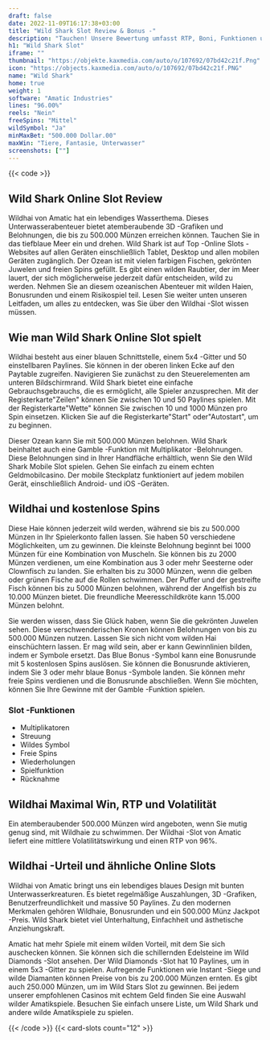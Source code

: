 ```yaml
---
draft: false
date: 2022-11-09T16:17:38+03:00
title: "Wild Shark Slot Review & Bonus -"
description: "Tauchen! Unsere Bewertung umfasst RTP, Boni, Funktionen und mehr. Lesen Sie unten!"
h1: "Wild Shark Slot"
iframe: ""
thumbnail: "https://objekte.kaxmedia.com/auto/o/107692/07bd42c21f.Png"
icon: "https://objects.kaxmedia.com/auto/o/107692/07bd42c21f.PNG"
name: "Wild Shark"
home: true
weight: 1
software: "Amatic Industries"
lines: "96.00%"
reels: "Nein"
freeSpins: "Mittel"
wildSymbol: "Ja"
minMaxBet: "500.000 Dollar.00"
maxWin: "Tiere, Fantasie, Unterwasser"
screenshots: [""]
---
```


{{< code >}}<h2>Wild Shark Online Slot Review</h2><p>Wildhai von Amatic hat ein lebendiges Wasserthema. Dieses Unterwasserabenteuer bietet atemberaubende 3D -Grafiken und Belohnungen, die bis zu 500.000 Münzen erreichen können. Tauchen Sie in das tiefblaue Meer ein und drehen. Wild Shark ist auf Top -Online Slots -Websites auf allen Geräten einschließlich Tablet, Desktop und allen mobilen Geräten zugänglich. Der Ozean ist mit vielen farbigen Fischen, gekrönten Juwelen und freien Spins gefüllt. Es gibt einen wilden Raubtier, der im Meer lauert, der sich möglicherweise jederzeit dafür entscheiden, wild zu werden. Nehmen Sie an diesem ozeanischen Abenteuer mit wilden Haien, Bonusrunden und einem Risikospiel teil. Lesen Sie weiter unten unseren Leitfaden, um alles zu entdecken, was Sie über den Wildhai -Slot wissen müssen.</p><h2>Wie man Wild Shark Online Slot spielt</h2><p>Wildhai besteht aus einer blauen Schnittstelle, einem 5x4 -Gitter und 50 einstellbaren Paylines. Sie können in der oberen linken Ecke auf den Paytable zugreifen. Navigieren Sie zunächst zu den Steuerelementen am unteren Bildschirmrand. Wild Shark bietet eine einfache Gebrauchsgebrauchs, die es ermöglicht, alle Spieler anzusprechen. Mit der Registerkarte"Zeilen" können Sie zwischen 10 und 50 Paylines spielen. Mit der Registerkarte"Wette" können Sie zwischen 10 und 1000 Münzen pro Spin einsetzen. Klicken Sie auf die Registerkarte"Start" oder"Autostart", um zu beginnen.</p><p>Dieser Ozean kann Sie mit 500.000 Münzen belohnen. Wild Shark beinhaltet auch eine Gamble -Funktion mit Multiplikator -Belohnungen. Diese Belohnungen sind in Ihrer Handfläche erhältlich, wenn Sie den Wild Shark Mobile Slot spielen. Gehen Sie einfach zu einem echten Geldmobilcasino. Der mobile Steckplatz funktioniert auf jedem mobilen Gerät, einschließlich Android- und iOS -Geräten.</p><h2>Wildhai und kostenlose Spins</h2><p>Diese Haie können jederzeit wild werden, während sie bis zu 500.000 Münzen in Ihr Spielerkonto fallen lassen. Sie haben 50 verschiedene Möglichkeiten, um zu gewinnen. Die kleinste Belohnung beginnt bei 1000 Münzen für eine Kombination von Muscheln. Sie können bis zu 2000 Münzen verdienen, um eine Kombination aus 3 oder mehr Seesterne oder Clownfisch zu landen. Sie erhalten bis zu 3000 Münzen, wenn die gelben oder grünen Fische auf die Rollen schwimmen. Der Puffer und der gestreifte Fisch können bis zu 5000 Münzen belohnen, während der Angelfish bis zu 10.000 Münzen bietet. Die freundliche Meeresschildkröte kann 15.000 Münzen belohnt.</p><p>Sie werden wissen, dass Sie Glück haben, wenn Sie die gekrönten Juwelen sehen. Diese verschwenderischen Kronen können Belohnungen von bis zu 500.000 Münzen nutzen. Lassen Sie sich nicht vom wilden Hai einschüchtern lassen. Er mag wild sein, aber er kann Gewinnlinien bilden, indem er Symbole ersetzt. Das Blue Bonus -Symbol kann eine Bonusrunde mit 5 kostenlosen Spins auslösen. Sie können die Bonusrunde aktivieren, indem Sie 3 oder mehr blaue Bonus -Symbole landen. Sie können mehr freie Spins verdienen und die Bonusrunde abschließen. Wenn Sie möchten, können Sie Ihre Gewinne mit der Gamble -Funktion spielen.</p><h3>
Slot -Funktionen</h3><ul>
<li></span>
Multiplikatoren</li>
<li></span>
Streuung</li>
<li></span>
Wildes Symbol</li>
<li></span>
Freie Spins</li>
<li></span>
Wiederholungen</li>
<li></span>
Spielfunktion</li>
<li></span>
Rücknahme</li></ul><h2>Wildhai Maximal Win, RTP und Volatilität</h2><p>Ein atemberaubender 500.000 Münzen wird angeboten, wenn Sie mutig genug sind, mit Wildhaie zu schwimmen. Der Wildhai -Slot von Amatic liefert eine mittlere Volatilitätswirkung und einen RTP von 96%.</p><h2>Wildhai -Urteil und ähnliche Online Slots</h2><p>Wildhai von Amatic bringt uns ein lebendiges blaues Design mit bunten Unterwasserkreaturen. Es bietet regelmäßige Auszahlungen, 3D -Grafiken, Benutzerfreundlichkeit und massive 50 Paylines. Zu den modernen Merkmalen gehören Wildhaie, Bonusrunden und ein 500.000 Münz Jackpot -Preis. Wild Shark bietet viel Unterhaltung, Einfachheit und ästhetische Anziehungskraft.</p><p>Amatic hat mehr Spiele mit einem wilden Vorteil, mit dem Sie sich auschecken können. Sie können sich die schillernden Edelsteine im Wild Diamonds -Slot ansehen. Der Wild Diamonds -Slot hat 10 Paylines, um in einem 5x3 -Gitter zu spielen. Aufregende Funktionen wie Instant -Siege und wilde Diamanten können Preise von bis zu 200.000 Münzen ernten. Es gibt auch 250.000 Münzen, um im Wild Stars Slot zu gewinnen. Bei jedem unserer empfohlenen Casinos mit echtem Geld finden Sie eine Auswahl wilder Amatikspiele. Besuchen Sie einfach unsere Liste, um Wild Shark und andere wilde Amatikspiele zu spielen.</p>{{< /code >}}
 {{< card-slots count="12" >}}